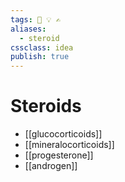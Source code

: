 ```yaml
---
tags: 💨 💡 ✍️
aliases: 
  - steroid
cssclass: idea
publish: true
---
```

# Steroids

 - [[glucocorticoids]]
 - [[mineralocorticoids]]
 - [[progesterone]]
 - [[androgen]]


